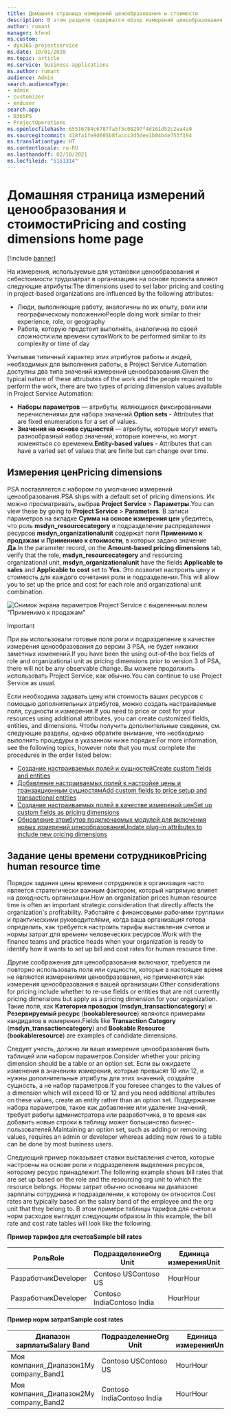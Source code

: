 ```yaml
---
title: Домашняя страница измерений ценообразования и стоимости
description: В этом разделе содержатся обзор измерений ценообразования.
author: rumant
manager: kfend
ms.custom:
- dyn365-projectservice
ms.date: 10/01/2020
ms.topic: article
ms.service: business-applications
ms.author: rumant
audience: Admin
search.audienceType:
- admin
- customizer
- enduser
search.app:
- D365PS
- ProjectOperations
ms.openlocfilehash: 65516784c6787fa5f3c08297f4d161d52c2ea4a9
ms.sourcegitcommit: 418fa1fe9d605b8faccc2d5dee1b04b4e753f194
ms.translationtype: HT
ms.contentlocale: ru-RU
ms.lasthandoff: 02/10/2021
ms.locfileid: "5151314"
---
```

# <a name="pricing-and-costing-dimensions-home-page"></a><span data-ttu-id="18de6-103">Домашняя страница измерений ценообразования и стоимости</span><span class="sxs-lookup"><span data-stu-id="18de6-103">Pricing and costing dimensions home page</span></span>

[!include [banner](../includes/psa-now-project-operations.md)]

<span data-ttu-id="18de6-104">На измерения, используемые для установки ценообразования и себестоимости трудозатрат в организациях на основе проекта влияют следующие атрибуты:</span><span class="sxs-lookup"><span data-stu-id="18de6-104">The dimensions used to set labor pricing and costing in project-based organizations are influenced by the following attributes:</span></span>

- <span data-ttu-id="18de6-105">Люди, выполняющие работу, аналогичны по их опыту, роли или географическому положению</span><span class="sxs-lookup"><span data-stu-id="18de6-105">People doing work similar to their experience, role, or geography</span></span>
- <span data-ttu-id="18de6-106">Работа, которую предстоит выполнять, аналогична по своей сложности или времени суток</span><span class="sxs-lookup"><span data-stu-id="18de6-106">Work to be performed similar to its complexity or time of day</span></span>

<span data-ttu-id="18de6-107">Учитывая типичный характер этих атрибутов работы и людей, необходимых для выполнения работы, в Project Service Automation доступны два типа значений измерений ценообразования:</span><span class="sxs-lookup"><span data-stu-id="18de6-107">Given the typical nature of these attrubutes of the work and the people required to perform the work, there are two types of pricing dimension values available in Project Service Automation:</span></span> 

- <span data-ttu-id="18de6-108">**Наборы параметров** — атрибуты, являющиеся фиксированными перечислениями для набора значений.</span><span class="sxs-lookup"><span data-stu-id="18de6-108">**Option sets** - Attributes that are fixed enumerations for a set of values.</span></span>
- <span data-ttu-id="18de6-109">**Значения на основе сущностей** — атрибуты, которые могут иметь разнообразный набор значений, которые конечны, но могут изменяться со временем.</span><span class="sxs-lookup"><span data-stu-id="18de6-109">**Entity-based values** - Attributes that can have a varied set of values that are finite but can change over time.</span></span>

## <a name="pricing-dimensions"></a><span data-ttu-id="18de6-110">Измерения цен</span><span class="sxs-lookup"><span data-stu-id="18de6-110">Pricing dimensions</span></span>

<span data-ttu-id="18de6-111">PSA поставляется с набором по умолчанию измерений ценообразования.</span><span class="sxs-lookup"><span data-stu-id="18de6-111">PSA ships with a default set of pricing dimensions.</span></span> <span data-ttu-id="18de6-112">Их можно просматривать, выбрав **Project Service** > **Параметры**.</span><span class="sxs-lookup"><span data-stu-id="18de6-112">You can view these by going to **Project Service** > **Parameters**.</span></span> <span data-ttu-id="18de6-113">В записи параметров на вкладке **Сумма на основе измерения цен** убедитесь, что роль **msdyn_resourcecategory** и подразделение распределения ресурсов **msdyn_organizationalunit** содержат поля **Применимо к продажам** и **Применимо к стоимости**, в которых задано значение **Да**.</span><span class="sxs-lookup"><span data-stu-id="18de6-113">In the parameter record, on the **Amount-based pricing dimensions** tab, verify that the role, **msdyn_resourcecategory** and resourcing organizational unit, **msdyn_organizationalunit** have the fields **Applicable to sales** and **Applicable to cost** set to **Yes**.</span></span> <span data-ttu-id="18de6-114">Это позволит настроить цену и стоимость для каждого сочетания роли и подразделения.</span><span class="sxs-lookup"><span data-stu-id="18de6-114">This will allow you to set up the price and cost for each role and organizational unit combination.</span></span>

![Снимок экрана параметров Project Service с выделенным полем "Применимо к продажам"](media/PS-OOB-parameters.png)

> [!IMPORTANT]
> <span data-ttu-id="18de6-116">При вы использовали готовые поля роли и подразделение в качестве измерения ценообразования до версии 3 PSA, не будет никаких заметных изменений.</span><span class="sxs-lookup"><span data-stu-id="18de6-116">If you have been the using out-of-the box fields of role and organizational unit as pricing dimensions prior to version 3 of PSA, there will not be any observable change.</span></span> <span data-ttu-id="18de6-117">Вы можете продолжить использовать Project Service, как обычно.</span><span class="sxs-lookup"><span data-stu-id="18de6-117">You can continue to use Project Service as usual.</span></span> 

<span data-ttu-id="18de6-118">Если необходима задавать цену или стоимость ваших ресурсов с помощью дополнительных атрибутов, можно создать настраиваемые поля, сущности и измерения.</span><span class="sxs-lookup"><span data-stu-id="18de6-118">If you need to price or cost for your resources using additional attributes, you can create customized fields, entities, and dimensions.</span></span> <span data-ttu-id="18de6-119">Чтобы получить дополнительные сведения, см. следующие разделы, однако обратите внимание, что необходимо выполнять процедуры в указанном ниже порядке:</span><span class="sxs-lookup"><span data-stu-id="18de6-119">For more information, see the following topics, however note that you must complete the procedures in the order listed below:</span></span>

- [<span data-ttu-id="18de6-120">Создание настраиваемых полей и сущностей</span><span class="sxs-lookup"><span data-stu-id="18de6-120">Create custom fields and entities</span></span>](create-custom-fields-entities.md)
- [<span data-ttu-id="18de6-121">Добавление настраиваемых полей к настройке цены и транзакционным сущностям</span><span class="sxs-lookup"><span data-stu-id="18de6-121">Add custom fields to price setup and transactional entities</span></span>](field-references.md)
- [<span data-ttu-id="18de6-122">Создание настраиваемых полей в качестве измерений цен</span><span class="sxs-lookup"><span data-stu-id="18de6-122">Set up custom fields as pricing dimensions</span></span>](set-up-pricing-dimensions.md)
- [<span data-ttu-id="18de6-123">Обновление атрибутов подключаемых модулей для включения новых измерений ценообразования</span><span class="sxs-lookup"><span data-stu-id="18de6-123">Update plug-in attributes to include new pricing dimensions</span></span>](update-plug-in-attributes.md)

## <a name="pricing-human-resource-time"></a><span data-ttu-id="18de6-124">Задание цены времени сотрудников</span><span class="sxs-lookup"><span data-stu-id="18de6-124">Pricing human resource time</span></span>
<span data-ttu-id="18de6-125">Порядок задания цены времени сотрудников в организация часто является стратегически важным фактором, который напрямую влияет на доходность организации.</span><span class="sxs-lookup"><span data-stu-id="18de6-125">How an organization prices human resource time is often an important strategic consideration that directly affects the organization's profitability.</span></span> <span data-ttu-id="18de6-126">Работайте с финансовыми рабочими группами и практическими руководителями, когда ваша организация готова определить, как требуется настроить тарифы выставления счетов и нормы затрат для времени человеческих ресурсов.</span><span class="sxs-lookup"><span data-stu-id="18de6-126">Work with the finance teams and practice heads when your organization is ready to identify how it wants to set up bill and cost rates for human resource time.</span></span>

<span data-ttu-id="18de6-127">Другие соображения для ценообразования включают, требуется ли повторно использовать поля или сущности, которые в настоящее время не являются измерениями ценообразования, но применяются как измерения ценообразования в вашей организации.</span><span class="sxs-lookup"><span data-stu-id="18de6-127">Other considerations for pricing include whether to re-use fields or entities that are not currently pricing dimensions but apply as a pricing dimension for your organization.</span></span> <span data-ttu-id="18de6-128">Такие поля, как **Категория проводки** (**msdyn_transactioncategory**) и **Резервируемый ресурс** (**bookableresource**) являются примерами кандидатов в измерения.</span><span class="sxs-lookup"><span data-stu-id="18de6-128">Fields like **Transaction Category** (**msdyn_transactioncategory**) and **Bookable Resource** (**bookableresource**) are examples of candidate dimensions.</span></span> 

<span data-ttu-id="18de6-129">Следует учесть, должно ли ваше измерение ценообразования быть таблицей или набором параметров.</span><span class="sxs-lookup"><span data-stu-id="18de6-129">Consider whether your pricing dimension should be a table or an option set.</span></span> <span data-ttu-id="18de6-130">Если вы ожидаете изменения в значениях измерения, которые превысят 10 или 12, и нужны дополнительные атрибуты для этих значений, создайте сущность, а не набор параметров.</span><span class="sxs-lookup"><span data-stu-id="18de6-130">If you foresee changes to the values of a dimension which will exceed 10 or 12 and you need additional attributes on these values, create an entity rather than an option set.</span></span> <span data-ttu-id="18de6-131">Поддержание набора параметров, такое как добавление или удаление значений, требует работы администратора или разработчика, в то время как добавить новые строки в таблицу может большинство бизнес-пользователей.</span><span class="sxs-lookup"><span data-stu-id="18de6-131">Maintaining an option set, such as adding or removing values, requires an admin or developer whereas adding new rows to a table can be done by most business users.</span></span>

<span data-ttu-id="18de6-132">Следующий пример показывает ставки выставления счетов, которые настроены на основе роли и подразделения выделения ресурсов, которому ресурс принадлежит.</span><span class="sxs-lookup"><span data-stu-id="18de6-132">The following example shows bill rates that are set up based on the role and the resourcing org unit to which the resource belongs.</span></span> <span data-ttu-id="18de6-133">Нормы затрат обычно основаны на диапазоне зарплаты сотрудника и подразделении, к которому он относится.</span><span class="sxs-lookup"><span data-stu-id="18de6-133">Cost rates are typically based on the salary band of the employee and the org unit that they belong to.</span></span> <span data-ttu-id="18de6-134">В этом примере таблицы тарифов для счетов и норм расходов выглядят следующим образом.</span><span class="sxs-lookup"><span data-stu-id="18de6-134">In this example, the bill rate and cost rate tables will look like the following.</span></span>

<span data-ttu-id="18de6-135">**Пример тарифов для счетов**</span><span class="sxs-lookup"><span data-stu-id="18de6-135">**Sample bill rates**</span></span>

| <span data-ttu-id="18de6-136">Роль</span><span class="sxs-lookup"><span data-stu-id="18de6-136">Role</span></span>        | <span data-ttu-id="18de6-137">Подразделение</span><span class="sxs-lookup"><span data-stu-id="18de6-137">Org Unit</span></span>    |<span data-ttu-id="18de6-138">Единица измерения</span><span class="sxs-lookup"><span data-stu-id="18de6-138">Unit</span></span>      |<span data-ttu-id="18de6-139">Цена</span><span class="sxs-lookup"><span data-stu-id="18de6-139">Price</span></span>      |<span data-ttu-id="18de6-140">Валюта</span><span class="sxs-lookup"><span data-stu-id="18de6-140">Currency</span></span>  |
| ------------|-------------|----------|----------:|----------|
| <span data-ttu-id="18de6-141">Разработчик</span><span class="sxs-lookup"><span data-stu-id="18de6-141">Developer</span></span>   | <span data-ttu-id="18de6-142">Contoso US</span><span class="sxs-lookup"><span data-stu-id="18de6-142">Contoso US</span></span>  |<span data-ttu-id="18de6-143">Hour</span><span class="sxs-lookup"><span data-stu-id="18de6-143">Hour</span></span> | <span data-ttu-id="18de6-144">200</span><span class="sxs-lookup"><span data-stu-id="18de6-144">200</span></span>|<span data-ttu-id="18de6-145">Доллар США</span><span class="sxs-lookup"><span data-stu-id="18de6-145">USD</span></span>     |
| <span data-ttu-id="18de6-146">Разработчик</span><span class="sxs-lookup"><span data-stu-id="18de6-146">Developer</span></span>   | <span data-ttu-id="18de6-147">Contoso India</span><span class="sxs-lookup"><span data-stu-id="18de6-147">Contoso India</span></span> |<span data-ttu-id="18de6-148">Hour</span><span class="sxs-lookup"><span data-stu-id="18de6-148">Hour</span></span>|   <span data-ttu-id="18de6-149">112</span><span class="sxs-lookup"><span data-stu-id="18de6-149">112</span></span>|<span data-ttu-id="18de6-150">Доллар США</span><span class="sxs-lookup"><span data-stu-id="18de6-150">USD</span></span>     |


<span data-ttu-id="18de6-151">**Пример норм затрат**</span><span class="sxs-lookup"><span data-stu-id="18de6-151">**Sample cost rates**</span></span>

| <span data-ttu-id="18de6-152">Диапазон зарплаты</span><span class="sxs-lookup"><span data-stu-id="18de6-152">Salary Band</span></span>     | <span data-ttu-id="18de6-153">Подразделение</span><span class="sxs-lookup"><span data-stu-id="18de6-153">Org Unit</span></span>    |<span data-ttu-id="18de6-154">Единица измерения</span><span class="sxs-lookup"><span data-stu-id="18de6-154">Unit</span></span>      |<span data-ttu-id="18de6-155">Цена</span><span class="sxs-lookup"><span data-stu-id="18de6-155">Price</span></span>      |<span data-ttu-id="18de6-156">Валюта</span><span class="sxs-lookup"><span data-stu-id="18de6-156">Currency</span></span>  |
| ----------------|-------------|----------|----------:|----------|
| <span data-ttu-id="18de6-157">Моя компания_Диапазон1</span><span class="sxs-lookup"><span data-stu-id="18de6-157">My company_Band1</span></span> | <span data-ttu-id="18de6-158">Contoso US</span><span class="sxs-lookup"><span data-stu-id="18de6-158">Contoso US</span></span>  |<span data-ttu-id="18de6-159">Hour</span><span class="sxs-lookup"><span data-stu-id="18de6-159">Hour</span></span> | <span data-ttu-id="18de6-160">145</span><span class="sxs-lookup"><span data-stu-id="18de6-160">145</span></span>|<span data-ttu-id="18de6-161">Доллар США</span><span class="sxs-lookup"><span data-stu-id="18de6-161">USD</span></span>     |
| <span data-ttu-id="18de6-162">Моя компания_Диапазон2</span><span class="sxs-lookup"><span data-stu-id="18de6-162">My company_Band2</span></span> | <span data-ttu-id="18de6-163">Contoso India</span><span class="sxs-lookup"><span data-stu-id="18de6-163">Contoso India</span></span> |<span data-ttu-id="18de6-164">Hour</span><span class="sxs-lookup"><span data-stu-id="18de6-164">Hour</span></span>|   <span data-ttu-id="18de6-165">67</span><span class="sxs-lookup"><span data-stu-id="18de6-165">67</span></span>|<span data-ttu-id="18de6-166">Доллар США</span><span class="sxs-lookup"><span data-stu-id="18de6-166">USD</span></span>     |
